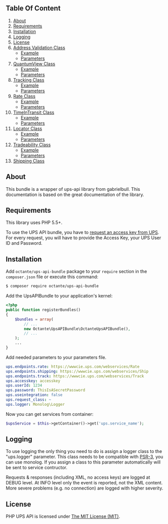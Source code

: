 ## Table Of Content

1. [About](#about)
2. [Requirements](#requirements)
3. [Installation](#installation)
4. [Logging](https://github.com/octante/UpsAPIBundle/blob/master/Resources/doc/logging.md#logging)
4. [License](#license-section)
6. [Address Validation Class](https://github.com/octante/UpsAPIBundle/blob/master/Resources/doc/address-validation.md)
    * [Example](https://github.com/octante/UpsAPIBundle/blob/master/Resources/doc/address-validation.md#addressvalidation-class-example)
    * [Parameters](https://github.com/octante/UpsAPIBundle/blob/master/Resources/doc/address-validation.md#addressvalidation-class-parameters)
7. [QuantumView Class](https://github.com/octante/UpsAPIBundle/blob/master/Resources/doc/quantumview.md)
    * [Example](https://github.com/octante/UpsAPIBundle/blob/master/Resources/doc/quantumview.md#quantumview-class-example)
    * [Parameters](https://github.com/octante/UpsAPIBundle/blob/master/Resources/doc/quantumview.md#quantumview-class-parameters)
8. [Tracking Class](https://github.com/octante/UpsAPIBundle/blob/master/Resources/doc/tracking.md)
    * [Example](https://github.com/octante/UpsAPIBundle/blob/master/Resources/doc/tracking.md#tracking-class-example)
    * [Parameters](https://github.com/octante/UpsAPIBundle/blob/master/Resources/doc/tracking.md#tracking-class-parameters)
9. [Rate Class](https://github.com/octante/UpsAPIBundle/blob/master/Resources/doc/rate.md)
    * [Example](https://github.com/octante/UpsAPIBundle/blob/master/Resources/doc/rate.md#rate-class-example)
    * [Parameters](https://github.com/octante/UpsAPIBundle/blob/master/Resources/doc/rate.md#rate-class-parameters)
10. [TimeInTransit Class](https://github.com/octante/UpsAPIBundle/blob/master/Resources/doc/timeintransit.md)
    * [Example](https://github.com/octante/UpsAPIBundle/blob/master/Resources/doc/timeintransit.md#timeintransit-class-example)
    * [Parameters](https://github.com/octante/UpsAPIBundle/blob/master/Resources/doc/timeintransit.md#timeintransit-class-parameters)
11. [Locator Class](https://github.com/octante/UpsAPIBundle/blob/master/Resources/doc/locator.md)
    * [Example](https://github.com/octante/UpsAPIBundle/blob/master/Resources/doc/locator.md#locator-class-example)
    * [Parameters](https://github.com/octante/UpsAPIBundle/blob/master/Resources/doc/locator.md#locator-class-parameters)
12. [Tradeability Class](https://github.com/octante/UpsAPIBundle/blob/master/Resources/doc/tradeability.md)
    * [Example](https://github.com/octante/UpsAPIBundle/blob/master/Resources/doc/tradeability.md#tradeability-class-example)
    * [Parameters](https://github.com/octante/UpsAPIBundle/blob/master/Resources/doc/tradeability.md#tradeability-class-parameters)
13. [Shipping Class](https://github.com/octante/UpsAPIBundle/blob/master/Resources/doc/shipping.md)


<a name="about"></a>
## About

This bundle is a wrapper of ups-api library from gabrielbull. This documentation is based on the great documentation of the library.

<a name="requirements"></a>
## Requirements

This library uses PHP 5.5+.

To use the UPS API bundle, you have to [request an access key from UPS](https://www.ups.com/upsdeveloperkit). For every request,
you will have to provide the Access Key, your UPS User ID and Password.

<a name="installation"></a>
## Installation

Add `octante/ups-api-bundle` package to your `require` section in the `composer.json` file or execute this command:

``` bash
$ composer require octante/ups-api-bundle
```

Add the UpsAPIBundle to your application's kernel:

``` php
<?php
public function registerBundles()
{
    $bundles = array(
        // ...
        new Octante\UpsAPIBundle\OctanteUpsAPIBundle(),
        // ...
    );
    ...
}
```

Add needed parameters to your parameters file.

``` yaml
ups.endpoints.rate: https://wwwcie.ups.com/webservices/Rate
ups.endpoints.shipping: https://wwwcie.ups.com/webservices/Ship
ups.endpoints.track: https://wwwcie.ups.com/webservices/Track
ups.accesskey: accesskey
ups.userId: 1234
ups.password: ThisIsASecretPassword
ups.useintegration: false
ups.request_class: ~
ups.logger: Monolog\Logger
```

Now you can get services from container:

``` php
$upsService = $this->getContainer()->get('ups.service_name');
```

<a name="logging"></a>
## Logging

To use logging the only thing you need to do is assign a logger class to the "ups.logger" parameter. 
This class needs to be compatible with [PSR-3](https://github.com/php-fig/fig-standards/blob/master/accepted/PSR-3-logger-interface.md), 
you can use monolog. If you assign a class to this parameter automatically will be sent to service contructor.

Requests & responses (including XML, no access keys) are logged at DEBUG level. At INFO level only the event is reported, not the XML content. More severe problems (e.g. no connection) are logged with higher severity.


<a name="license-section"></a>
## License

PHP UPS API is licensed under [The MIT License (MIT)](LICENSE).